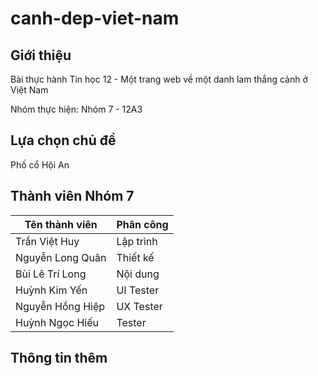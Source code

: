 # canh-dep-viet-nam

## Giới thiệu
Bài thực hành Tin học 12 - Một trang web về một danh lam thắng cảnh ở Việt Nam

Nhóm thực hiện: Nhóm 7 - 12A3
## Lựa chọn chủ đề
Phố cổ Hội An
## Thành viên Nhóm 7
| Tên thành viên | Phân công |
| ---- | --- |
| Trần Việt Huy  | Lập trình |
| Nguyễn Long Quân  | Thiết kế |
| Bùi Lê Trí Long  | Nội dung |
| Huỳnh Kim Yến  | UI Tester |
| Nguyễn Hồng Hiệp  | UX Tester |
| Huỳnh Ngọc Hiếu  | Tester |
## Thông tin thêm